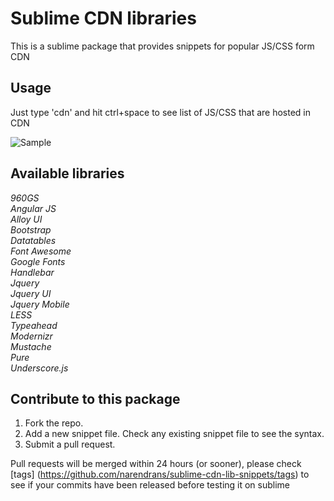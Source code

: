 Sublime CDN libraries
======

This is a sublime package that provides snippets for popular JS/CSS form CDN <br/>

## Usage
Just type 'cdn' and hit ctrl+space to see list of JS/CSS that are hosted in CDN

![Sample](https://raw.github.com/narendrans/sublime-cdn-lib-snippets/master/screenshot.png "Sample Screenshot") <br/>
## Available libraries
<em>
960GS <br/>
Angular JS<br/>
Alloy UI <br/>
Bootstrap<br/>
Datatables<br/>
Font Awesome<br/>
Google Fonts<br/>
Handlebar <br/>
Jquery<br/>
Jquery UI<br/>
Jquery Mobile<br/>
LESS <br/>
Typeahead <br/>
Modernizr<br/>
Mustache<br/>
Pure <br/>
Underscore.js<br/>
</em>

## Contribute to this package

1. Fork the repo.<br/>
2. Add a new snippet file. Check any existing snippet file to see the syntax.<br/>
3. Submit a pull request.

Pull requests will be merged within 24 hours (or sooner), please check [tags] (https://github.com/narendrans/sublime-cdn-lib-snippets/tags) to see if your commits have been released before testing it on sublime

